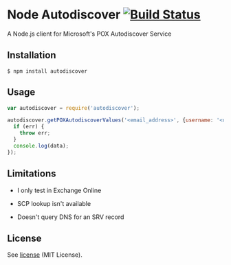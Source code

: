 Node Autodiscover [![Build Status](https://travis-ci.org/teloo/node-autodiscover.svg?branch=master)](https://travis-ci.org/teloo/node-autodiscover)
=======

A Node.js client for Microsoft's POX Autodiscover Service

## Installation

```shell
$ npm install autodiscover
```

## Usage

```javascript
var autodiscover = require('autodiscover');

autodiscover.getPOXAutodiscoverValues('<email_address>', {username: '<username>', password: '<password>'}, function(err, data) {
  if (err) {
    throw err;
  }
  console.log(data);
});
```

## Limitations

* I only test in Exchange Online

* SCP lookup isn't available

* Doesn't query DNS for an SRV record

## License

See [license](LICENSE) (MIT License).
